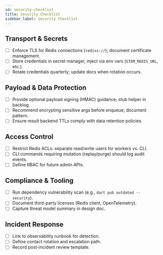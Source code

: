 ```yaml
---
id: security-checklist
title: Security Checklist
sidebar_label: Security Checklist
---
```


## Transport & Secrets

- [ ] Enforce TLS for Redis connections (`rediss://`); document certificate management.
- [ ] Store credentials in secret manager, inject via env vars (`STEM_REDIS_URL`, etc.).
- [ ] Rotate credentials quarterly; update docs when rotation occurs.

## Payload & Data Protection

- [ ] Provide optional payload signing (HMAC) guidance; stub helper in backlog.
- [ ] Recommend encrypting sensitive args before enqueue; document pattern.
- [ ] Ensure result backend TTLs comply with data retention policies.

## Access Control

- [ ] Restrict Redis ACLs: separate read/write users for workers vs. CLI.
- [ ] CLI commands requiring mutation (replay/purge) should log audit events.
- [ ] Define RBAC for future admin APIs.

## Compliance & Tooling

- [ ] Run dependency vulnerability scan (e.g., `dart pub outdated --security`).
- [ ] Document third-party licenses (Redis client, OpenTelemetry).
- [ ] Capture threat model summary in design doc.

## Incident Response

- [ ] Link to observability runbook for detection.
- [ ] Define contact rotation and escalation path.
- [ ] Record post-incident review template.
